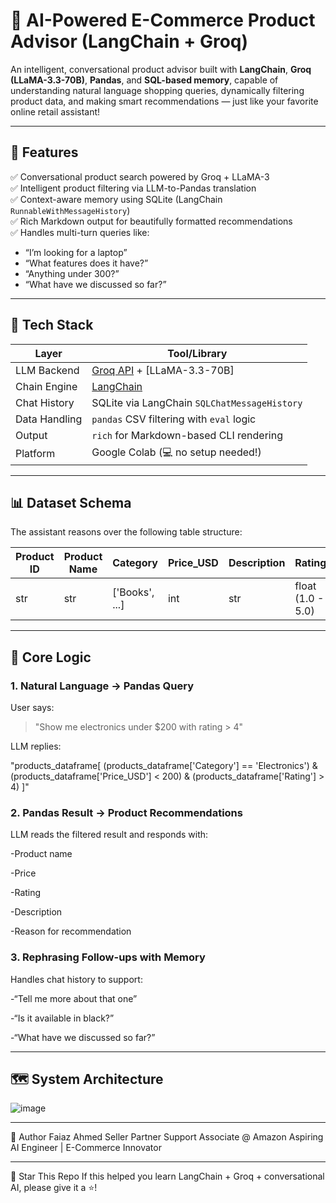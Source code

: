 # 🛒 AI-Powered E-Commerce Product Advisor (LangChain + Groq)

An intelligent, conversational product advisor built with **LangChain**, **Groq (LLaMA-3.3-70B)**, **Pandas**, and **SQL-based memory**, capable of understanding natural language shopping queries, dynamically filtering product data, and making smart recommendations — just like your favorite online retail assistant!

---

## 🚀 Features

✅ Conversational product search powered by Groq + LLaMA-3  
✅ Intelligent product filtering via LLM-to-Pandas translation  
✅ Context-aware memory using SQLite (LangChain `RunnableWithMessageHistory`)  
✅ Rich Markdown output for beautifully formatted recommendations  
✅ Handles multi-turn queries like:
  - “I’m looking for a laptop”
  - “What features does it have?”
  - “Anything under 300?”
  - “What have we discussed so far?”

---

## 🧠 Tech Stack

| Layer         | Tool/Library                            |
|---------------|------------------------------------------|
| LLM Backend   | [Groq API](https://console.groq.com/) + [LLaMA-3.3-70B] |
| Chain Engine  | [LangChain](https://www.langchain.com/) |
| Chat History  | SQLite via LangChain `SQLChatMessageHistory` |
| Data Handling | `pandas` CSV filtering with `eval` logic |
| Output        | `rich` for Markdown-based CLI rendering |
| Platform      | Google Colab (💻 no setup needed!)       |

---

## 📊 Dataset Schema

The assistant reasons over the following table structure:

| Product ID | Product Name | Category        | Price\_USD | Description | Rating            |
| ---------- | ------------ | --------------- | ---------- | ----------- | ----------------- |
| str        | str          | \['Books', ...] | int        | str         | float (1.0 - 5.0) |

---

## 🧩 Core Logic

### 1. Natural Language → Pandas Query

User says:

> "Show me electronics under $200 with rating > 4"

LLM replies:

"products_dataframe[
  (products_dataframe['Category'] == 'Electronics') &
  (products_dataframe['Price_USD'] < 200) &
  (products_dataframe['Rating'] > 4)
]"

### 2. Pandas Result → Product Recommendations

LLM reads the filtered result and responds with:

  -Product name

  -Price

  -Rating

  -Description

  -Reason for recommendation

### 3. Rephrasing Follow-ups with Memory
   
Handles chat history to support:

 -“Tell me more about that one”

 -“Is it available in black?”

 -“What have we discussed so far?”
 
---

## 🗺️ System Architecture 

![image](https://github.com/user-attachments/assets/7f785a27-c8a2-4e86-a140-d1d5c020c032)

---

🧠 Author
Faiaz Ahmed
Seller Partner Support Associate @ Amazon
Aspiring AI Engineer | E-Commerce Innovator

---

🌟 Star This Repo
If this helped you learn LangChain + Groq + conversational AI, please give it a ⭐!
